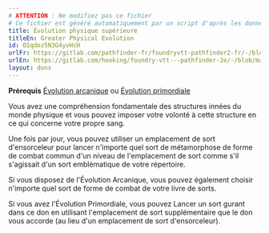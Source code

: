```yaml
---
# ATTENTION : Ne modifiez pas ce fichier
# Ce fichier est généré automatiquement par un script d'après les données du module Foundry VTT officiel et de sa traduction
title: Évolution physique supérieure
titleEn: Greater Physical Evolution
id: O1qdoz5N3G4yvHcH
urlFr: https://gitlab.com/pathfinder-fr/foundryvtt-pathfinder2-fr/-/blob/master/data/feats/O1qdoz5N3G4yvHcH.htm
urlEn: https://gitlab.com/hooking/foundry-vtt---pathfinder-2e/-/blob/master/packs/data/feats.db/greater-physical-evolution.json
layout: dons
---
```

**Prérequis** [Évolution arcanique](évolution-arcanique.md) ou [Évolution primordiale](évolution-primordiale.md)

Vous avez une compréhension fondamentale des structures innées du monde physique et vous pouvez imposer votre volonté à cette structure en ce qui concerne votre propre sang.

Une fois par jour, vous pouvez utiliser un emplacement de sort d'ensorceleur pour lancer n'importe quel sort de métamorphose de forme de combat commun d'un niveau de l'emplacement de sort comme s'il s'agissait d'un sort emblématique de votre répertoire.

 Si vous disposez de l'Évolution Arcanique, vous pouvez également choisir n'importe quel sort de forme de combat de votre livre de sorts.

Si vous avez l'Évolution Primordiale, vous pouvez Lancer un sort gurant dans ce don en utilisant l'emplacement de sort supplémentaire que le don vous accorde (au lieu d'un emplacement de sort d'ensorceleur).
